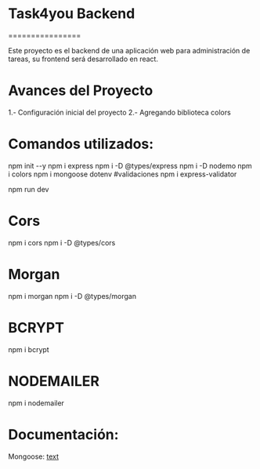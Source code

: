 # Task4you Backend
================

Este proyecto es el backend de una aplicación web para administración de tareas, su frontend será desarrollado en react.

# Avances del Proyecto

1.- Configuración inicial del proyecto
2.- Agregando biblioteca colors


# Comandos utilizados:

npm init --y
npm i express
npm i -D @types/express
npm i -D nodemo
npm i colors
npm i mongoose dotenv
#validaciones
npm i express-validator


npm run dev


# Cors
npm i cors
npm i -D @types/cors

# Morgan
npm i morgan
npm i -D @types/morgan

# BCRYPT
npm i bcrypt

# NODEMAILER
npm i nodemailer

# Documentación:
Mongoose: [text](https://mongoosejs.com/docs/schematypes.html)
